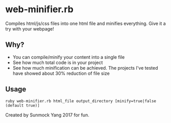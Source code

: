 # web-minifier.rb
Compiles html/js/css files into one html file and minifies everything. Give it a try with your webpage!

## Why?
- You can compile/minify your content into a single file
- See how much total code is in your project
- See how much minification can be achieved. The projects I've tested have showed about 30% reduction of file size

## Usage
`ruby web-minifier.rb html_file output_directory [minify=true|false (default true)]`

Created by Sunmock Yang 2017 for fun.
